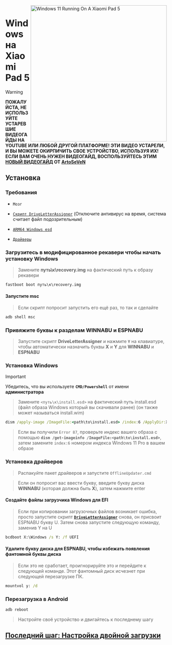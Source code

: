 <img align="right" src="https://raw.githubusercontent.com/erdilS/Port-Windows-11-Xiaomi-Pad-5/main/nabu.png" width="425" alt="Windows 11 Running On A Xiaomi Pad 5">

# Windows на Xiaomi Pad 5
>[!WARNING]
> **ПОЖАЛУЙСТА, НЕ ИСПОЛЬЗУЙТЕ УСТАРЕВШИЕ ВИДЕОГАЙДЫ НА YOUTUBE ИЛИ ЛЮБОЙ ДРУГОЙ ПЛАТФОРМЕ! ЭТИ ВИДЕО УСТАРЕЛИ, И ВЫ МОЖЕТЕ ОКИРПИЧИТЬ СВОЕ УСТРОЙСТВО, ИСПОЛЬЗУЯ ИХ! ЕСЛИ ВАМ ОЧЕНЬ НУЖЕН ВИДЕОГАЙД, ВОСПОЛЬЗУЙТЕСЬ ЭТИМ [НОВЫЙ ВИДЕОГАЙД](https://youtu.be/BbgTbTGbXYg) ОТ [ArtoSeVeN](https://www.youtube.com/channel/UCYjwfxlYlJ7Nnzv01oszQvA)**

## Установка

### Требования 
- `Мозг`

- [```Скрипт DriveLetterAssigner```](https://github.com/Misha803/My-Scripts/releases/tag/DriveLetterAssigner) (Отключите антивирус на время, система считает файл подозрительным)

- [```ARM64 Windows esd```](https://arkt-7.github.io/woawin/)

- [```Драйверы```](https://github.com/erdilS/Port-Windows-11-Xiaomi-Pad-5/releases/tag/Drivers)
  
### Загрузитесь в модифицированное рекавери чтобы начать установку Windows
> Замените **путь\к\recovery.img** на фактический путь к образу рекавери
```cmd
fastboot boot путь\к\recovery.img
```

#### Запустите msc
> Если скрипт попросит запустить его ещё раз, то так и сделайте
```cmd
adb shell msc
```
### Привяжите буквы к разделам WINNABU и ESPNABU 
> Запустите скрипт **DriveLetterAssigner** и нажмите **`Y`** на клавиатуре, чтобы автоматически назначить буквы **X** и **Y** для **WINNABU** и **ESPNABU**


### Установка Windows
> [!Important]
> Убедитесь, что вы используете **`CMD/Powershell`** от имени **администратора**

> Замените `<путь\к\install.esd>` на фактический путь install.esd (файл образа Windows который вы скачивали ранее) (он также может называться install.wim)

```cmd
dism /apply-image /ImageFile:<path\to\install.esd> /index:6 /ApplyDir:X:\
```

> Если вы получили `Error 87`, проверьте индекс вашего образа с помощью **`dism /get-imageinfo /ImageFile:<path\to\install.esd>`**, затем замените `index:6` номером индекса Windows 11 Pro в вашем образе

### Установка драйверов
> Распакуйте пакет драйверов и запустите `OfflineUpdater.cmd` 

> Если он попросит вас ввести букву, введите букву диска **WINNABU** (которая должна быть **X**), затем нажмите enter

#### Создайте файлы загрузчика Windows для EFI
> Если при копировании загрузочных файлов возникает ошибка, просто запустите скрипт [**```DriveLetterAssigner```**](https://github.com/Misha803/My-Scripts/releases/tag/DriveLetterAssigner) снова, он присвоит ESPNABU букву U. Затем снова запустите следующую команду, заменив Y на U
```cmd
bcdboot X:\Windows /s Y: /f UEFI
```

#### Удалите букву диска для ESPNABU, чтобы избежать появления фантомной буквы диска
> Если это не сработает, проигнорируйте это и перейдите к следующей команде. Этот фантомный диск исчезнет при следующей перезагрузке ПК.
```cmd
mountvol y: /d
```

### Перезагрузка в Android
```cmd
adb reboot
```

> Настройте своё устройство и двигайтесь к последнему шагу

## [Последний шаг: Настройка двойной загрузки](4-dualboot-ru.md)


